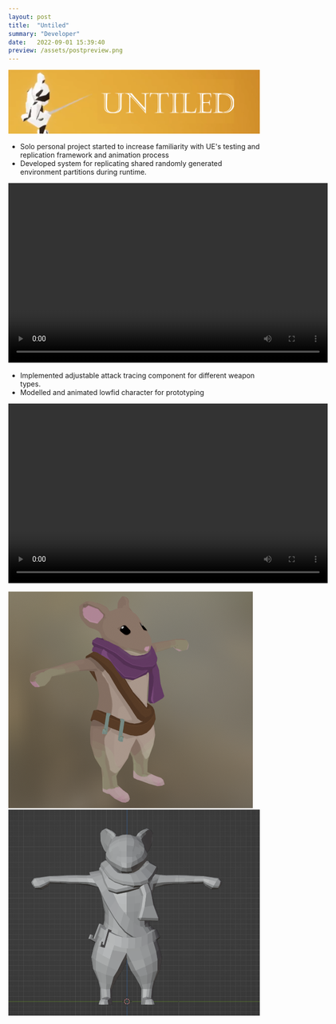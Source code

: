 ```yaml
---
layout: post
title:  "Untiled"
summary: "Developer"
date:   2022-09-01 15:39:40
preview: /assets/postpreview.png
---
```


![Picture 1](/assets/Untiled_TitleImage.png)

* Solo personal project started to increase familiarity with UE's testing and replication framework and animation process
* Developed system for replicating shared randomly generated environment partitions during runtime. 

<video width="640" height="360" controls>
  <source src="Untiled_ReplicationTest.mp4" type="video/mp4">
  Your browser does not support the video tag.
</video>

* Implemented adjustable attack tracing component for different weapon types. 
* Modelled and animated lowfid character for prototyping

<video width="640" height="360" controls>
  <source src="Untiled_AnimationTest.mp4" type="video/mp4">
  Your browser does not support the video tag.
</video>

![Picture 2](/assets/mouse.png)
![Picture 3](/assets/mouse3.png)